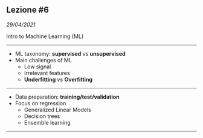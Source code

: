 ## Lezione #6

_29/04/2021_

Intro to Machine Learning (ML)

---

- ML taxonomy: **supervised** _vs_ **unsupervised**
- Main challenges of ML
    - Low signal
    - Irrelevant features
    - **Underfitting** _vs_ **Overfitting**


---
- Data preparation: **training/test/validation**
- Focus on regression
    - Generalized Linear Models
    - Decision trees
    - Ensemble learning

    
---